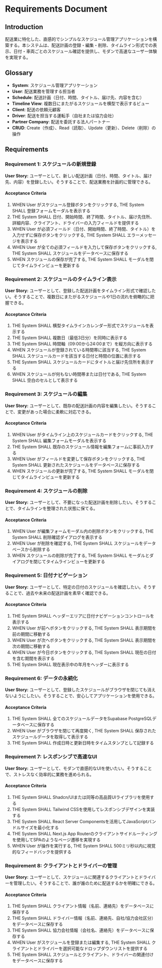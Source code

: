 # Requirements Document

## Introduction

配送業に特化した、直感的でシンプルなスケジュール管理アプリケーションを構築する。本システムは、配送計画の登録・編集・削除、タイムライン形式での表示、日付・車両ごとのスケジュール確認を提供し、モダンで高速なユーザー体験を実現する。

## Glossary

- **System**: スケジュール管理アプリケーション
- **User**: 配送業務を管理する担当者
- **Schedule**: 配送計画（日付、時間、タイトル、届け先、内容を含む）
- **Timeline View**: 複数日にまたがるスケジュールを横型で表示するビュー
- **Client**: 配送の依頼元顧客
- **Driver**: 配送を担当する運転手（自社または協力会社）
- **Partner Company**: 配送を委託する法人パートナー
- **CRUD**: Create（作成）、Read（読取）、Update（更新）、Delete（削除）の操作

## Requirements

### Requirement 1: スケジュールの新規登録

**User Story:** ユーザーとして、新しい配送計画（日付、時間、タイトル、届け先、内容）を登録したい。そうすることで、配送業務を計画的に管理できる。

#### Acceptance Criteria

1. WHEN User がスケジュール登録ボタンをクリックする, THE System SHALL 登録フォームモーダルを表示する
2. THE System SHALL 日付、開始時間、終了時間、タイトル、届け先住所、詳細内容、クライアント、ドライバーの入力フィールドを提供する
3. WHEN User が必須フィールド（日付、開始時間、終了時間、タイトル）を入力せずに保存ボタンをクリックする, THE System SHALL エラーメッセージを表示する
4. WHEN User が全ての必須フィールドを入力して保存ボタンをクリックする, THE System SHALL スケジュールをデータベースに保存する
5. WHEN スケジュールの保存が完了する, THE System SHALL モーダルを閉じてタイムラインビューを更新する

### Requirement 2: スケジュールのタイムライン表示

**User Story:** ユーザーとして、登録した配送計画をタイムライン形式で確認したい。そうすることで、複数日にまたがるスケジュールや1日の流れを俯瞰的に把握できる。

#### Acceptance Criteria

1. THE System SHALL 横型タイムラインカレンダー形式でスケジュールを表示する
2. THE System SHALL 複数日（最低3日分）を同時に表示する
3. THE System SHALL 時間軸（09:00から24:00まで）を縦方向に表示する
4. WHEN スケジュールが登録されている時間帯に該当する, THE System SHALL スケジュールカードを該当する日付と時間の位置に表示する
5. THE System SHALL スケジュールカードにタイトルと届け先住所を表示する
6. WHEN スケジュールが何もない時間帯または日付である, THE System SHALL 空白のセルとして表示する

### Requirement 3: スケジュールの編集

**User Story:** ユーザーとして、既存の配送計画の内容を編集したい。そうすることで、変更があった場合に柔軟に対応できる。

#### Acceptance Criteria

1. WHEN User がタイムライン上のスケジュールカードをクリックする, THE System SHALL 編集フォームモーダルを表示する
2. THE System SHALL 既存のスケジュール情報を編集フォームに事前入力する
3. WHEN User がフィールドを変更して保存ボタンをクリックする, THE System SHALL 更新されたスケジュールをデータベースに保存する
4. WHEN スケジュールの更新が完了する, THE System SHALL モーダルを閉じてタイムラインビューを更新する

### Requirement 4: スケジュールの削除

**User Story:** ユーザーとして、不要になった配送計画を削除したい。そうすることで、タイムラインを整理された状態に保てる。

#### Acceptance Criteria

1. WHEN User が編集フォームモーダル内の削除ボタンをクリックする, THE System SHALL 削除確認ダイアログを表示する
2. WHEN User が削除を確認する, THE System SHALL スケジュールをデータベースから削除する
3. WHEN スケジュールの削除が完了する, THE System SHALL モーダルとダイアログを閉じてタイムラインビューを更新する

### Requirement 5: 日付ナビゲーション

**User Story:** ユーザーとして、特定の日付のスケジュールを確認したい。そうすることで、過去や未来の配送計画を素早く確認できる。

#### Acceptance Criteria

1. THE System SHALL ヘッダーエリアに日付ナビゲーションコントロールを表示する
2. WHEN User が前へボタンをクリックする, THE System SHALL 表示期間を前の期間に移動する
3. WHEN User が次へボタンをクリックする, THE System SHALL 表示期間を次の期間に移動する
4. WHEN User が今日ボタンをクリックする, THE System SHALL 現在の日付を含む期間を表示する
5. THE System SHALL 現在表示中の年月をヘッダーに表示する

### Requirement 6: データの永続化

**User Story:** ユーザーとして、登録したスケジュールがブラウザを閉じても消えないようにしたい。そうすることで、安心してアプリケーションを使用できる。

#### Acceptance Criteria

1. THE System SHALL 全てのスケジュールデータをSupabase PostgreSQLデータベースに保存する
2. WHEN User がブラウザを閉じて再度開く, THE System SHALL 保存されたスケジュールデータを取得して表示する
3. THE System SHALL 作成日時と更新日時をタイムスタンプとして記録する

### Requirement 7: レスポンシブで高速なUI

**User Story:** ユーザーとして、モダンで直感的なUIを使いたい。そうすることで、ストレスなく効率的に業務を進められる。

#### Acceptance Criteria

1. THE System SHALL Shadcn/UIまたは同等の高品質UIライブラリを使用する
2. THE System SHALL Tailwind CSSを使用してレスポンシブデザインを実装する
3. THE System SHALL React Server Componentsを活用してJavaScriptバンドルサイズを最小化する
4. THE System SHALL Next.js App Routerのクライアントサイドルーティングを使用してSPAのようなページ遷移を実現する
5. WHEN User が操作を実行する, THE System SHALL 500ミリ秒以内に視覚的なフィードバックを提供する

### Requirement 8: クライアントとドライバーの管理

**User Story:** ユーザーとして、スケジュールに関連するクライアントとドライバーを管理したい。そうすることで、誰が誰のために配送するかを明確にできる。

#### Acceptance Criteria

1. THE System SHALL クライアント情報（名前、連絡先）をデータベースに保存する
2. THE System SHALL ドライバー情報（名前、連絡先、自社/協力会社区分）をデータベースに保存する
3. THE System SHALL 協力会社情報（会社名、連絡先）をデータベースに保存する
4. WHEN User がスケジュールを登録または編集する, THE System SHALL クライアントとドライバーを選択可能なドロップダウンリストを提供する
5. THE System SHALL スケジュールとクライアント、ドライバーの関連付けをデータベースに保存する
